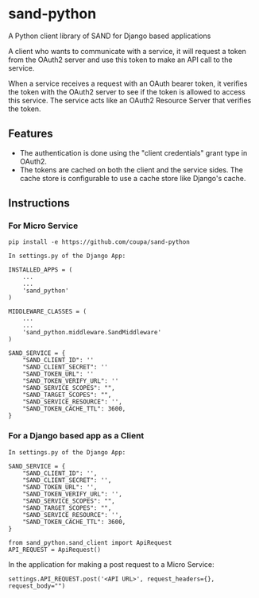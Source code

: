 # sand-python
A Python client library of SAND for Django based applications

A client who wants to communicate with a service, it will request a token from the OAuth2 server and use this token to make an API call to the service.

When a service receives a request with an OAuth bearer token, it verifies the token with the OAuth2 server to see if the token is allowed to access this service. The service acts like an OAuth2 Resource Server that verifies the token.

## Features

* The authentication is done using the "client credentials" grant type in OAuth2.
* The tokens are cached on both the client and the service sides. The cache store is configurable to use a cache store like Django's cache.

## Instructions

### For Micro Service

```
pip install -e https://github.com/coupa/sand-python

In settings.py of the Django App:

INSTALLED_APPS = (
    ...
    ...
    'sand_python'
)

MIDDLEWARE_CLASSES = (
    ...
    ...
    'sand_python.middleware.SandMiddleware'
)

SAND_SERVICE = {
    "SAND_CLIENT_ID": ''
    "SAND_CLIENT_SECRET": ''
    "SAND_TOKEN_URL": ''
    "SAND_TOKEN_VERIFY_URL": ''
    "SAND_SERVICE_SCOPES": "",
    "SAND_TARGET_SCOPES": "",
    "SAND_SERVICE_RESOURCE": '',
    "SAND_TOKEN_CACHE_TTL": 3600,
}
```

### For a Django based app as a Client

```
In settings.py of the Django App:

SAND_SERVICE = {
    "SAND_CLIENT_ID": '',
    "SAND_CLIENT_SECRET": '', 
    "SAND_TOKEN_URL": '', 
    "SAND_TOKEN_VERIFY_URL": '', 
    "SAND_SERVICE_SCOPES": "",
    "SAND_TARGET_SCOPES": "",
    "SAND_SERVICE_RESOURCE": '',
    "SAND_TOKEN_CACHE_TTL": 3600,
}

from sand_python.sand_client import ApiRequest
API_REQUEST = ApiRequest()
```

In the application for making a post request to a Micro Service:

```
settings.API_REQUEST.post('<API URL>', request_headers={}, request_body="")
```
